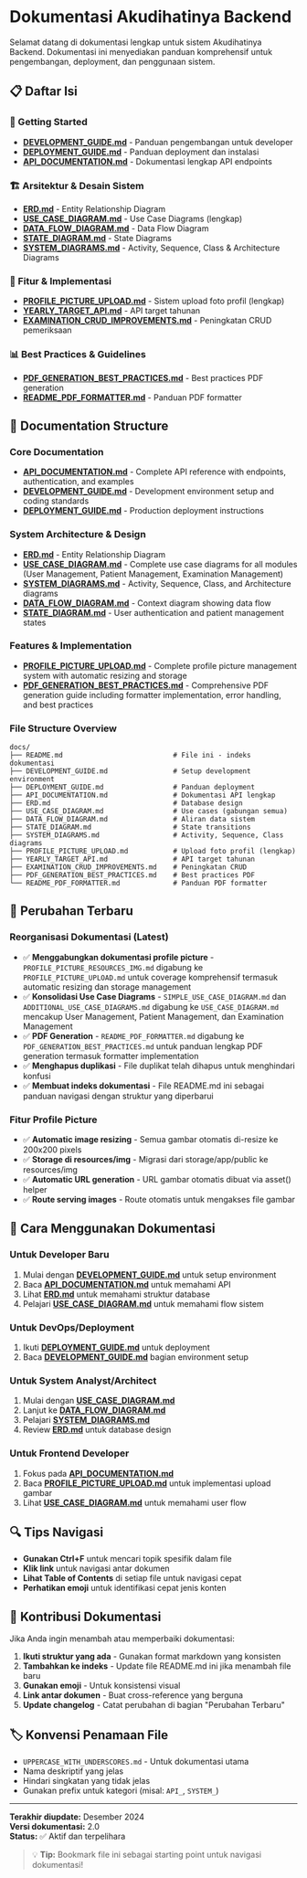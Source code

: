# Dokumentasi Akudihatinya Backend

Selamat datang di dokumentasi lengkap untuk sistem Akudihatinya Backend. Dokumentasi ini menyediakan panduan komprehensif untuk pengembangan, deployment, dan penggunaan sistem.

## 📋 Daftar Isi

### 🚀 Getting Started
- [**DEVELOPMENT_GUIDE.md**](./DEVELOPMENT_GUIDE.md) - Panduan pengembangan untuk developer
- [**DEPLOYMENT_GUIDE.md**](./DEPLOYMENT_GUIDE.md) - Panduan deployment dan instalasi
- [**API_DOCUMENTATION.md**](./API_DOCUMENTATION.md) - Dokumentasi lengkap API endpoints

### 🏗️ Arsitektur & Desain Sistem
- [**ERD.md**](./ERD.md) - Entity Relationship Diagram
- [**USE_CASE_DIAGRAM.md**](./USE_CASE_DIAGRAM.md) - Use Case Diagrams (lengkap)
- [**DATA_FLOW_DIAGRAM.md**](./DATA_FLOW_DIAGRAM.md) - Data Flow Diagram
- [**STATE_DIAGRAM.md**](./STATE_DIAGRAM.md) - State Diagrams
- [**SYSTEM_DIAGRAMS.md**](./SYSTEM_DIAGRAMS.md) - Activity, Sequence, Class & Architecture Diagrams

### 🔧 Fitur & Implementasi
- [**PROFILE_PICTURE_UPLOAD.md**](./PROFILE_PICTURE_UPLOAD.md) - Sistem upload foto profil (lengkap)
- [**YEARLY_TARGET_API.md**](./YEARLY_TARGET_API.md) - API target tahunan
- [**EXAMINATION_CRUD_IMPROVEMENTS.md**](./EXAMINATION_CRUD_IMPROVEMENTS.md) - Peningkatan CRUD pemeriksaan

### 📊 Best Practices & Guidelines
- [**PDF_GENERATION_BEST_PRACTICES.md**](./PDF_GENERATION_BEST_PRACTICES.md) - Best practices PDF generation
- [**README_PDF_FORMATTER.md**](./README_PDF_FORMATTER.md) - Panduan PDF formatter

## 📁 Documentation Structure

### Core Documentation
- **[API_DOCUMENTATION.md](API_DOCUMENTATION.md)** - Complete API reference with endpoints, authentication, and examples
- **[DEVELOPMENT_GUIDE.md](DEVELOPMENT_GUIDE.md)** - Development environment setup and coding standards
- **[DEPLOYMENT_GUIDE.md](DEPLOYMENT_GUIDE.md)** - Production deployment instructions

### System Architecture & Design
- **[ERD.md](ERD.md)** - Entity Relationship Diagram
- **[USE_CASE_DIAGRAM.md](USE_CASE_DIAGRAM.md)** - Complete use case diagrams for all modules (User Management, Patient Management, Examination Management)
- **[SYSTEM_DIAGRAMS.md](SYSTEM_DIAGRAMS.md)** - Activity, Sequence, Class, and Architecture diagrams
- **[DATA_FLOW_DIAGRAM.md](DATA_FLOW_DIAGRAM.md)** - Context diagram showing data flow
- **[STATE_DIAGRAM.md](STATE_DIAGRAM.md)** - User authentication and patient management states

### Features & Implementation
- **[PROFILE_PICTURE_UPLOAD.md](PROFILE_PICTURE_UPLOAD.md)** - Complete profile picture management system with automatic resizing and storage
- **[PDF_GENERATION_BEST_PRACTICES.md](PDF_GENERATION_BEST_PRACTICES.md)** - Comprehensive PDF generation guide including formatter implementation, error handling, and best practices

### File Structure Overview
```
docs/
├── README.md                           # File ini - indeks dokumentasi
├── DEVELOPMENT_GUIDE.md                # Setup development environment
├── DEPLOYMENT_GUIDE.md                 # Panduan deployment
├── API_DOCUMENTATION.md                # Dokumentasi API lengkap
├── ERD.md                              # Database design
├── USE_CASE_DIAGRAM.md                 # Use cases (gabungan semua)
├── DATA_FLOW_DIAGRAM.md                # Aliran data sistem
├── STATE_DIAGRAM.md                    # State transitions
├── SYSTEM_DIAGRAMS.md                  # Activity, Sequence, Class diagrams
├── PROFILE_PICTURE_UPLOAD.md           # Upload foto profil (lengkap)
├── YEARLY_TARGET_API.md                # API target tahunan
├── EXAMINATION_CRUD_IMPROVEMENTS.md    # Peningkatan CRUD
├── PDF_GENERATION_BEST_PRACTICES.md    # Best practices PDF
└── README_PDF_FORMATTER.md             # Panduan PDF formatter
```

## 🔄 Perubahan Terbaru

### Reorganisasi Dokumentasi (Latest)
- ✅ **Menggabungkan dokumentasi profile picture** - `PROFILE_PICTURE_RESOURCES_IMG.md` digabung ke `PROFILE_PICTURE_UPLOAD.md` untuk coverage komprehensif termasuk automatic resizing dan storage management
- ✅ **Konsolidasi Use Case Diagrams** - `SIMPLE_USE_CASE_DIAGRAM.md` dan `ADDITIONAL_USE_CASE_DIAGRAMS.md` digabung ke `USE_CASE_DIAGRAM.md` mencakup User Management, Patient Management, dan Examination Management
- ✅ **PDF Generation** - `README_PDF_FORMATTER.md` digabung ke `PDF_GENERATION_BEST_PRACTICES.md` untuk panduan lengkap PDF generation termasuk formatter implementation
- ✅ **Menghapus duplikasi** - File duplikat telah dihapus untuk menghindari konfusi
- ✅ **Membuat indeks dokumentasi** - File README.md ini sebagai panduan navigasi dengan struktur yang diperbarui

### Fitur Profile Picture
- ✅ **Automatic image resizing** - Semua gambar otomatis di-resize ke 200x200 pixels
- ✅ **Storage di resources/img** - Migrasi dari storage/app/public ke resources/img
- ✅ **Automatic URL generation** - URL gambar otomatis dibuat via asset() helper
- ✅ **Route serving images** - Route otomatis untuk mengakses file gambar

## 📖 Cara Menggunakan Dokumentasi

### Untuk Developer Baru
1. Mulai dengan [**DEVELOPMENT_GUIDE.md**](./DEVELOPMENT_GUIDE.md) untuk setup environment
2. Baca [**API_DOCUMENTATION.md**](./API_DOCUMENTATION.md) untuk memahami API
3. Lihat [**ERD.md**](./ERD.md) untuk memahami struktur database
4. Pelajari [**USE_CASE_DIAGRAM.md**](./USE_CASE_DIAGRAM.md) untuk memahami flow sistem

### Untuk DevOps/Deployment
1. Ikuti [**DEPLOYMENT_GUIDE.md**](./DEPLOYMENT_GUIDE.md) untuk deployment
2. Baca [**DEVELOPMENT_GUIDE.md**](./DEVELOPMENT_GUIDE.md) bagian environment setup

### Untuk System Analyst/Architect
1. Mulai dengan [**USE_CASE_DIAGRAM.md**](./USE_CASE_DIAGRAM.md)
2. Lanjut ke [**DATA_FLOW_DIAGRAM.md**](./DATA_FLOW_DIAGRAM.md)
3. Pelajari [**SYSTEM_DIAGRAMS.md**](./SYSTEM_DIAGRAMS.md)
4. Review [**ERD.md**](./ERD.md) untuk database design

### Untuk Frontend Developer
1. Fokus pada [**API_DOCUMENTATION.md**](./API_DOCUMENTATION.md)
2. Baca [**PROFILE_PICTURE_UPLOAD.md**](./PROFILE_PICTURE_UPLOAD.md) untuk implementasi upload gambar
3. Lihat [**USE_CASE_DIAGRAM.md**](./USE_CASE_DIAGRAM.md) untuk memahami user flow

## 🔍 Tips Navigasi

- **Gunakan Ctrl+F** untuk mencari topik spesifik dalam file
- **Klik link** untuk navigasi antar dokumen
- **Lihat Table of Contents** di setiap file untuk navigasi cepat
- **Perhatikan emoji** untuk identifikasi cepat jenis konten

## 📝 Kontribusi Dokumentasi

Jika Anda ingin menambah atau memperbaiki dokumentasi:

1. **Ikuti struktur yang ada** - Gunakan format markdown yang konsisten
2. **Tambahkan ke indeks** - Update file README.md ini jika menambah file baru
3. **Gunakan emoji** - Untuk konsistensi visual
4. **Link antar dokumen** - Buat cross-reference yang berguna
5. **Update changelog** - Catat perubahan di bagian "Perubahan Terbaru"

## 🏷️ Konvensi Penamaan File

- `UPPERCASE_WITH_UNDERSCORES.md` - Untuk dokumentasi utama
- Nama deskriptif yang jelas
- Hindari singkatan yang tidak jelas
- Gunakan prefix untuk kategori (misal: `API_`, `SYSTEM_`)

---

**Terakhir diupdate:** Desember 2024  
**Versi dokumentasi:** 2.0  
**Status:** ✅ Aktif dan terpelihara

> 💡 **Tip:** Bookmark file ini sebagai starting point untuk navigasi dokumentasi!